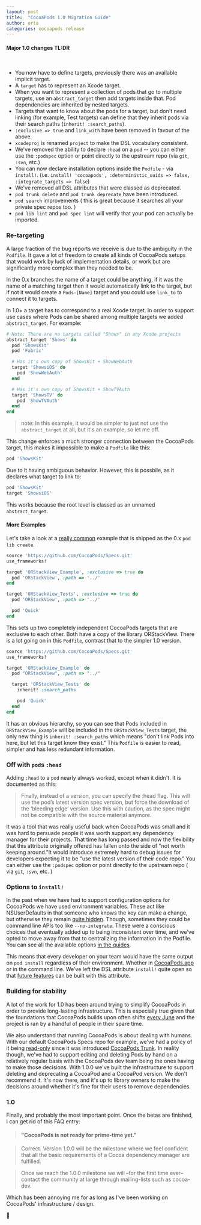```yaml
---
layout: post
title:  "CocoaPods 1.0 Migration Guide"
author: orta
categories: cocoapods release
---
```


#### Major 1.0 changes TL:DR
​

- You now have to define targets, previously there was an available implicit target.
- A `target` has to represent an Xcode target.
- When you want to represent a collection of pods that go to multiple targets, use an `abstract_target` then add targets inside that. Pod dependencies are inherited by nested targets.
- Targets that want to know about the pods for a target, but don't need linking (for example, Test targets) can define that they inherit pods via their search paths (`inherit! :search_paths`).
- `:exclusive => true` and `link_with` have been removed in favour of the above.
- `xcodeproj` is renamed `project` to make the DSL vocabulary consistent.
- We've removed the ability to declare `:head` on a `pod` -- you can either use the `:podspec` option or point directly to the upstream repo (via `git`, `:svn`, etc.)
- You can now declare installation options inside the `Podfile` - via `install!`. (i.e. `install! 'cocoapods', :deterministic_uuids => false, :integrate_targets => false`)
- We've removed all DSL attributes that were classed as deprecated.
- `pod trunk delete` and `pod trunk deprecate` have been introduced.
- `pod search` improvements ( this is great because it searches all your private spec repos too. )
- `pod lib lint` and `pod spec lint` will verify that your pod can actually be imported.


<!-- more -->

### Re-targeting

A large fraction of the bug reports we receive is due to the ambiguity in the `Podfile`. It gave a lot of freedom to create all kinds of CocoaPods setups that would work by luck of implementation details, or work but are significantly more complex than they needed to be.

In the 0.x branches the name of a target could be anything, if it was the name of a matching target then it would automatically link to the target, but if not it would create a `Pods-[Name]` target and you could use `link_to` to connect it to targets.

In 1.0+ a target has to correspond to a real Xcode target. In order to support use cases where Pods can be shared among multiple targets we added `abstract_target`. For example:

``` ruby
# Note: There are no targets called "Shows" in any Xcode projects
abstract_target 'Shows' do
  pod 'ShowsKit'
  pod 'Fabric'

  # Has it's own copy of ShowsKit + ShowWebAuth
  target 'ShowsiOS' do
    pod 'ShowWebAuth'
  end

  # Has it's own copy of ShowsKit + ShowTVAuth
  target 'ShowsTV' do
    pod 'ShowTVAuth'
  end
end
```
> note: In this example, it would be simpler to just not use the `abstract_target` at all, but it's an example, so let me off.

This change enforces a much stronger connection between the CocoaPods target, this makes it impossible to make a `Podfile` like this:

``` ruby
pod 'ShowsKit'
```

Due to it having ambiguous behavior. However, this is possbile, as it declares what target to link to:

``` ruby
pod 'ShowsKit'
target 'ShowsiOS'
```

This works because the root level is classed as an unnamed `abstract_target`.

#### More Examples

Let's take a look at a [really common](https://github.com/CocoaPods/pod-template/pull/144) example that is shipped as the 0.x `pod lib create`.

``` ruby
source 'https://github.com/CocoaPods/Specs.git'
use_frameworks!

target 'ORStackView_Example', :exclusive => true do
  pod 'ORStackView', :path => '../'
end

target 'ORStackView_Tests', :exclusive => true do
  pod 'ORStackView', :path => '../'

  pod 'Quick'
end
```

This sets up two completely independent CocoaPods targets that are exclusive to each other. Both have a copy of the library ORStackView. There is a lot going on in this `Podfile`, contrast that to the simpler 1.0 version.

``` ruby
source 'https://github.com/CocoaPods/Specs.git'
use_frameworks!

target 'ORStackView_Example' do
  pod "ORStackView", :path => "../"

  target 'ORStackView_Tests' do
    inherit! :search_paths

    pod 'Quick'
  end
end
```

It has an obvious hierarchy, so you can see that Pods included in `ORStackView_Example` will be included in the `ORStackView_Tests` target, the only new thing is `inherit! :search_paths` which means "don't link Pods into here, but let this target know they exist." This `Podfile` is easier to read, simpler and has less redundant information.

### Off with `pod`s `:head`

Adding `:head` to a `pod` nearly always worked, except when it didn't. It is documented as this:

> Finally, instead of a version, you can specify the :head flag. This will use the pod’s latest version spec version, but force the download of the ‘bleeding edge’ version. Use this with caution, as the spec might not be compatible with the source material anymore.

It was a tool that was really useful back when CocoaPods was small and it was hard to persuade people it was worth support any dependency manager for their projects. That time has long passed and now the flexibility that this attribute originally offered has fallen onto the side of "not worth keeping around."It would introduce extremely hard to debug issues for developers expecting it to be "use the latest version of their code repo." You can either use the `:podspec` option or point directly to the upstream repo ( via `git`, `:svn`, etc. )


### Options to `install!`

In the past when we have had to support configuration options for CocoaPods we have used environment variables. These act like NSUserDefaults in that someone who knows the key can make a change, but otherwise they remain [quite hidden](https://github.com/ChatSecure/ChatSecure-iOS/commit/d766400c2d8e935ab49daf5ef5f9bf28c760e484). Though, sometimes they could be command line APIs too like `--no-integrate`. These were a conscious choices that eventually added up to being inconsistent over time, and we've opted to move away from that to centralizing the information in the Podfile. You can see all the available options [in the guides](https://guides.cocoapods.org/syntax/podfile.html#install_bang).

This means that every developer on your team would have the same output on `pod install` regardless of their environment. Whether in [CocoaPods.app](https://cocoapods.org/app) or in the command line. We've left the DSL attribute `install!` quite open so that [future features](https://github.com/CocoaPods/CocoaPods/issues/2729) can be built with this attribute.

### Building for stability

A lot of the work for 1.0 has been around trying to simplify CocoaPods in order to provide long-lasting infrastructure. This is especially true given that the foundations that CocoaPods builds upon often shifts [every June](https://en.wikipedia.org/wiki/Apple_Worldwide_Developers_Conference) and the project is ran by a handful of people in their spare time.

We also understand that running CocoaPods is about dealing with humans. With our default CocoaPods Specs repo for example, we've had a policy of it being [read-only](https://github.com/CocoaPods/Specs/pull/12199) since it was introduced [CocoaPods Trunk](http://blog.cocoapods.org/CocoaPods-Trunk/). In reality though, we've had to support editing and deleting Pods by hand on a relatively regular basis with the CocoaPods dev team being the ones having to make those decisions. With 1.0.0 we've built the infrastructure to support deleting and deprecating a CocoaPod and a CocoaPod version. We don't recommend it. It's now there, and it's up to library owners to make the decisions around whether it's fine for their users to remove dependencies.

### 1.0

Finally, and probably the most important point. Once the betas are finished, I can get rid of this FAQ entry:

> #### "CocoaPods is not ready for prime-time yet.”

> Correct. Version 1.0.0 will be the milestone where we feel confident that all the basic requirements of a Cocoa dependency manager are fulfilled.

> Once we reach the 1.0.0 milestone we will –for the first time ever– contact the community at large through mailing-lists such as cocoa-dev.

Which has been annoying me for as long as I've been working on CocoaPods' infrastructure / design.

🎉
